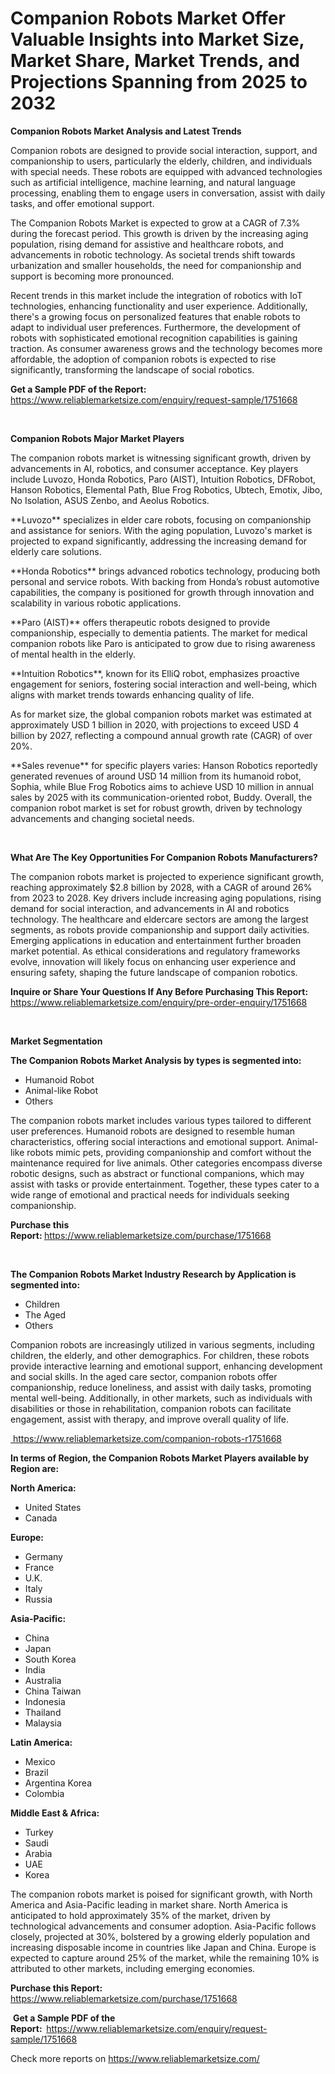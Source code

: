 <p><h1>Companion Robots Market Offer Valuable Insights into Market Size, Market Share, Market Trends, and Projections Spanning from 2025 to 2032</h1></p><p><strong>Companion Robots Market Analysis and Latest Trends</strong></p>
<p><p>Companion robots are designed to provide social interaction, support, and companionship to users, particularly the elderly, children, and individuals with special needs. These robots are equipped with advanced technologies such as artificial intelligence, machine learning, and natural language processing, enabling them to engage users in conversation, assist with daily tasks, and offer emotional support.</p><p>The Companion Robots Market is expected to grow at a CAGR of 7.3% during the forecast period. This growth is driven by the increasing aging population, rising demand for assistive and healthcare robots, and advancements in robotic technology. As societal trends shift towards urbanization and smaller households, the need for companionship and support is becoming more pronounced. </p><p>Recent trends in this market include the integration of robotics with IoT technologies, enhancing functionality and user experience. Additionally, there's a growing focus on personalized features that enable robots to adapt to individual user preferences. Furthermore, the development of robots with sophisticated emotional recognition capabilities is gaining traction. As consumer awareness grows and the technology becomes more affordable, the adoption of companion robots is expected to rise significantly, transforming the landscape of social robotics.</p></p>
<p><strong>Get a Sample PDF of the Report:&nbsp;</strong> <a href="https://www.reliablemarketsize.com/enquiry/request-sample/1751668?utm_campaign=2799&utm_medium=2&utm_source=Github&utm_content=ia&utm_term=10042025&utm_id=companion-robots">https://www.reliablemarketsize.com/enquiry/request-sample/1751668</a></p>
<p>&nbsp;</p>
<p><strong>Companion Robots Major Market Players</strong></p>
<p><p>The companion robots market is witnessing significant growth, driven by advancements in AI, robotics, and consumer acceptance. Key players include Luvozo, Honda Robotics, Paro (AIST), Intuition Robotics, DFRobot, Hanson Robotics, Elemental Path, Blue Frog Robotics, Ubtech, Emotix, Jibo, No Isolation, ASUS Zenbo, and Aeolus Robotics.</p><p>**Luvozo** specializes in elder care robots, focusing on companionship and assistance for seniors. With the aging population, Luvozo's market is projected to expand significantly, addressing the increasing demand for elderly care solutions.</p><p>**Honda Robotics** brings advanced robotics technology, producing both personal and service robots. With backing from Honda’s robust automotive capabilities, the company is positioned for growth through innovation and scalability in various robotic applications.</p><p>**Paro (AIST)** offers therapeutic robots designed to provide companionship, especially to dementia patients. The market for medical companion robots like Paro is anticipated to grow due to rising awareness of mental health in the elderly.</p><p>**Intuition Robotics**, known for its ElliQ robot, emphasizes proactive engagement for seniors, fostering social interaction and well-being, which aligns with market trends towards enhancing quality of life.</p><p>As for market size, the global companion robots market was estimated at approximately USD 1 billion in 2020, with projections to exceed USD 4 billion by 2027, reflecting a compound annual growth rate (CAGR) of over 20%. </p><p>**Sales revenue** for specific players varies: Hanson Robotics reportedly generated revenues of around USD 14 million from its humanoid robot, Sophia, while Blue Frog Robotics aims to achieve USD 10 million in annual sales by 2025 with its communication-oriented robot, Buddy. Overall, the companion robot market is set for robust growth, driven by technology advancements and changing societal needs.</p></p>
<p>&nbsp;</p>
<p><strong>What Are The Key Opportunities For Companion Robots Manufacturers?</strong></p>
<p><p>The companion robots market is projected to experience significant growth, reaching approximately $2.8 billion by 2028, with a CAGR of around 26% from 2023 to 2028. Key drivers include increasing aging populations, rising demand for social interaction, and advancements in AI and robotics technology. The healthcare and eldercare sectors are among the largest segments, as robots provide companionship and support daily activities. Emerging applications in education and entertainment further broaden market potential. As ethical considerations and regulatory frameworks evolve, innovation will likely focus on enhancing user experience and ensuring safety, shaping the future landscape of companion robotics.</p></p>
<p><strong>Inquire or Share Your Questions If Any Before Purchasing This Report:</strong> <a href="https://www.reliablemarketsize.com/enquiry/pre-order-enquiry/1751668?utm_campaign=2799&utm_medium=2&utm_source=Github&utm_content=ia&utm_term=10042025&utm_id=companion-robots">https://www.reliablemarketsize.com/enquiry/pre-order-enquiry/1751668</a></p>
<p>&nbsp;</p>
<p><strong>Market Segmentation</strong></p>
<p><strong>The Companion Robots Market Analysis by types is segmented into:</strong></p>
<p><ul><li>Humanoid Robot</li><li>Animal-like Robot</li><li>Others</li></ul></p>
<p><p>The companion robots market includes various types tailored to different user preferences. Humanoid robots are designed to resemble human characteristics, offering social interactions and emotional support. Animal-like robots mimic pets, providing companionship and comfort without the maintenance required for live animals. Other categories encompass diverse robotic designs, such as abstract or functional companions, which may assist with tasks or provide entertainment. Together, these types cater to a wide range of emotional and practical needs for individuals seeking companionship.</p></p>
<p><strong>Purchase this Report:&nbsp;</strong><a href="https://www.reliablemarketsize.com/purchase/1751668?utm_campaign=2799&utm_medium=2&utm_source=Github&utm_content=ia&utm_term=10042025&utm_id=companion-robots">https://www.reliablemarketsize.com/purchase/1751668</a></p>
<p>&nbsp;</p>
<p><strong>The Companion Robots Market Industry Research by Application is segmented into:</strong></p>
<p><ul><li>Children</li><li>The Aged</li><li>Others</li></ul></p>
<p><p>Companion robots are increasingly utilized in various segments, including children, the elderly, and other demographics. For children, these robots provide interactive learning and emotional support, enhancing development and social skills. In the aged care sector, companion robots offer companionship, reduce loneliness, and assist with daily tasks, promoting mental well-being. Additionally, in other markets, such as individuals with disabilities or those in rehabilitation, companion robots can facilitate engagement, assist with therapy, and improve overall quality of life.</p></p>
<p><a href="https://www.reliablemarketsize.com/companion-robots-r1751668?utm_campaign=2799&utm_medium=2&utm_source=Github&utm_content=ia&utm_term=10042025&utm_id=companion-robots">&nbsp;https://www.reliablemarketsize.com/companion-robots-r1751668</a></p>
<p><strong>In terms of Region, the Companion Robots Market Players available by Region are:</strong></p>
<p>
    <p> <strong> North America: </strong>
        <ul>
            <li>United States</li>
            <li>Canada</li>
        </ul>
        </p> 
    <p> <strong> Europe: </strong>
        <ul>
            <li>Germany</li>
            <li>France</li>
            <li>U.K.</li>
            <li>Italy</li>
            <li>Russia</li>
        </ul>
        </p> 
    <p> <strong> Asia-Pacific: </strong>
        <ul>
            <li>China</li>
            <li>Japan</li>
            <li>South Korea</li>
            <li>India</li>
            <li>Australia</li>
            <li>China Taiwan</li>
            <li>Indonesia</li>
            <li>Thailand</li>
            <li>Malaysia</li>
        </ul>
        </p> 
    <p> <strong> Latin America: </strong>
        <ul>
            <li>Mexico</li>
            <li>Brazil</li>
            <li>Argentina Korea</li>
            <li>Colombia</li>
        </ul>
        </p> 
    <p> <strong> Middle East & Africa: </strong>
        <ul>
            <li>Turkey</li>
            <li>Saudi</li>
            <li>Arabia</li>
            <li>UAE</li>
            <li>Korea</li>
        </ul>
    </p>
    </p>
<p><p>The companion robots market is poised for significant growth, with North America and Asia-Pacific leading in market share. North America is anticipated to hold approximately 35% of the market, driven by technological advancements and consumer adoption. Asia-Pacific follows closely, projected at 30%, bolstered by a growing elderly population and increasing disposable income in countries like Japan and China. Europe is expected to capture around 25% of the market, while the remaining 10% is attributed to other markets, including emerging economies.</p></p>
<p><strong>Purchase this Report: </strong><a href="https://www.reliablemarketsize.com/purchase/1751668?utm_campaign=2799&utm_medium=2&utm_source=Github&utm_content=ia&utm_term=10042025&utm_id=companion-robots">https://www.reliablemarketsize.com/purchase/1751668</a></p>
<p>&nbsp;<strong>Get a Sample PDF of the Report:&nbsp;&nbsp;</strong><a href="https://www.reliablemarketsize.com/enquiry/request-sample/1751668?utm_campaign=2799&utm_medium=2&utm_source=Github&utm_content=ia&utm_term=10042025&utm_id=companion-robots">https://www.reliablemarketsize.com/enquiry/request-sample/1751668</a></p>
<p><strong></strong></p>
<p>Check more reports on <a href="https://www.reliablemarketsize.com/?utm_campaign=2799&utm_medium=2&utm_source=Github&utm_content=ia&utm_term=10042025&utm_id=companion-robots">https://www.reliablemarketsize.com/</a></p>